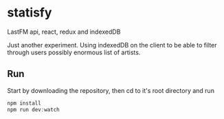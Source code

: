# statisfy
LastFM api, react, redux and indexedDB

Just another experiment. Using indexedDB on the client to be able to filter through users possibly enormous list of artists.


## Run
Start by downloading the repository, then cd to it's root directory and run
```javascript
npm install
npm run dev:watch
```
